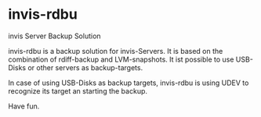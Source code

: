 # invis-rdbu
invis Server Backup Solution

invis-rdbu is a backup solution for invis-Servers. It is based on the combination of rdiff-backup and LVM-snapshots.
It ist possible to use USB-Disks or other servers as backup-targets.

In case of using USB-Disks as backup targets, invis-rdbu is using UDEV to recognize its target an starting the backup.

Have fun.
